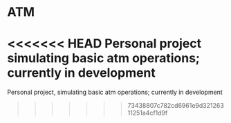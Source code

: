 # ATM
<<<<<<< HEAD
Personal project simulating basic atm operations; currently in development
=======
Personal project, simulating basic atm operations; currently in development
>>>>>>> 73438807c782cd6961e9d32126311251a4cf1d9f
